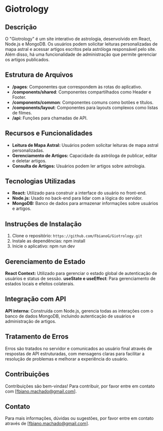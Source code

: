 # Giotrology

## Descrição

O "Giotrology" é um site interativo de astrologia, desenvolvido em React, Node.js e MongoDB. Os usuários podem solicitar leituras personalizadas de mapa astral e acessar artigos escritos pela astróloga responsável pelo site. Além disso, há uma funcionalidade de administração que permite gerenciar os artigos publicados.

## Estrutura de Arquivos

- **/pages**: Componentes que correspondem às rotas do aplicativo.
- **/components/shared**: Componentes compartilhados como Header e Footer.
- **/components/common**: Componentes comuns como botões e títulos.
- **/components/layout**: Componentes para layouts complexos como listas de filmes.
- **/api**: Funções para chamadas de API.

## Recursos e Funcionalidades

- **Leitura de Mapa Astral:** Usuários podem solicitar leituras de mapa astral personalizadas.
- **Gerenciamento de Artigos:** Capacidade da astróloga de publicar, editar e deletar artigos.
- **Consulta de Artigos:** Usuários podem ler artigos sobre astrologia.

## Tecnologias Utilizadas

- **React:** Utilizado para construir a interface do usuário no front-end.
- **Node.js:** Usado no back-end para lidar com a lógica do servidor.
- **MongoDB:** Banco de dados para armazenar informações sobre usuários e artigos.

## Instruções de Instalação

1. Clone o repositório: `https://github.com/FbianoG/Giotrology.git`
2. Instale as dependências: npm install
3. Inicie o aplicativo: npm run dev

## Gerenciamento de Estado
  
**React Context:** Utilizado para gerenciar o estado global de autenticação de usuários e status de sessão.
**useState e useEffect**: Para gerenciamento de estados locais e efeitos colaterais.

## Integração com API

**API interna:** Construída com Node.js, gerencia todas as interações com o banco de dados MongoDB, incluindo autenticação de usuários e administração de artigos.

## Tratamento de Erros

Erros são tratados no servidor e comunicados ao usuário final através de respostas de API estruturadas, com mensagens claras para facilitar a resolução de problemas e melhorar a experiência do usuário.

## Contribuições

Contribuições são bem-vindas! Para contribuir, por favor entre em contato com [fbiano.machado@gmail.com].

## Contato

Para mais informações, dúvidas ou sugestões, por favor entre em contato através de [fbiano.machado@gmail.com].
